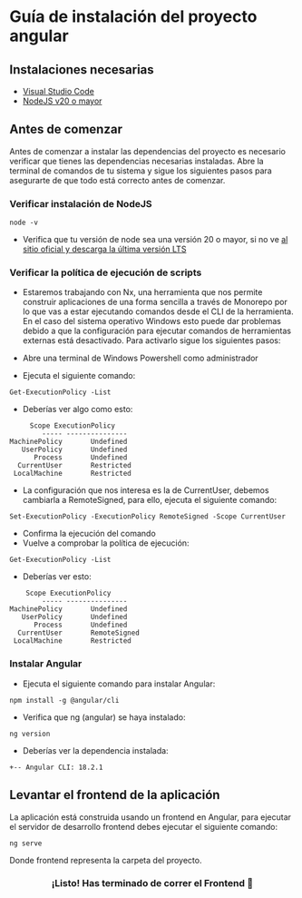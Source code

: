 # Guía de instalación del proyecto angular

## Instalaciones necesarias

- [Visual Studio Code](https://code.visualstudio.com/)
- [NodeJS v20 o mayor](https://nodejs.org/)

## Antes de comenzar

Antes de comenzar a instalar las dependencias del proyecto es necesario verificar que tienes las dependencias necesarias instaladas.
Abre la terminal de comandos de tu sistema y sigue los siguientes pasos para asegurarte de que todo está correcto antes de comenzar.

### Verificar instalación de NodeJS

```
node -v
```

- Verifica que tu versión de node sea una versión 20 o mayor, si no ve [al sitio oficial y descarga la última versión LTS](https://nodejs.org/)

### Verificar la política de ejecución de scripts

- Estaremos trabajando con Nx, una herramienta que nos permite construir aplicaciones de una forma sencilla a través de Monorepo por lo que vas a estar ejecutando comandos desde el CLI de la herramienta. En el caso del sistema operativo Windows esto puede dar problemas debido a que la configuración para ejecutar comandos de herramientas externas está desactivado. Para activarlo sigue los siguientes pasos:

- Abre una terminal de Windows Powershell como administrador
- Ejecuta el siguiente comando:

```
Get-ExecutionPolicy -List
```

- Deberías ver algo como esto:

```
     Scope ExecutionPolicy
        ----- ---------------
MachinePolicy       Undefined
   UserPolicy       Undefined
      Process       Undefined
  CurrentUser       Restricted
 LocalMachine       Restricted
```

- La configuración que nos interesa es la de CurrentUser, debemos cambiarla a RemoteSigned, para ello, ejecuta el siguiente comando:

```
Set-ExecutionPolicy -ExecutionPolicy RemoteSigned -Scope CurrentUser
```

- Confirma la ejecución del comando
- Vuelve a comprobar la política de ejecución:

```
Get-ExecutionPolicy -List
```

- Deberías ver esto:

```
    Scope ExecutionPolicy
        ----- ---------------
MachinePolicy       Undefined
   UserPolicy       Undefined
      Process       Undefined
  CurrentUser       RemoteSigned
 LocalMachine       Restricted
```

### Instalar Angular


- Ejecuta el siguiente comando para instalar Angular:

```
npm install -g @angular/cli
```

- Verifica que ng (angular) se haya instalado:

```
ng version
```

- Deberías ver la dependencia instalada:

```
+-- Angular CLI: 18.2.1  
```


## Levantar el frontend de la aplicación

La aplicación está construida usando un frontend en Angular, para ejecutar el servidor de desarrollo frontend debes ejecutar el siguiente comando:

```
ng serve 
```

Donde frontend representa la carpeta del proyecto.


<h3 align="center">¡Listo! Has terminado de correr el Frontend 🥳</h3>
